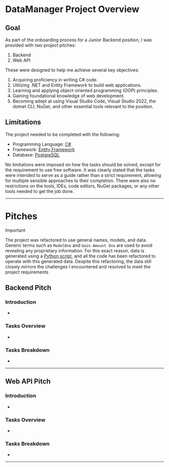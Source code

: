# DataManager Project Overview

## Goal

As part of the onboarding process for a Junior Backend position, I was provided with two project pitches: 

1. Backend
2. Web API

These were designed to help me achieve several key objectives:

1. Acquiring proficiency in writing C# code.
2. Utilizing .NET and Entity Framework to build web applications.
3. Learning and applying object-oriented programming (OOP) principles.
4. Gaining foundational knowledge of web development.
5. Becoming adept at using Visual Studio Code, Visual Studio 2022, the dotnet CLI, NuGet, and other essential tools relevant to the position.

## Limitations

The project needed to be completed with the following:

- Programming Language: [C#](https://dotnet.microsoft.com/en-us/languages/csharp)
- Framework: [Entity Framework](https://learn.microsoft.com/en-us/ef/)
- Database: [PostgreSQL](https://www.postgresql.org/)

No limitations were imposed on how the tasks should be solved, except for the requirement to use free software. It was clearly stated that the tasks were intended to serve as a guide rather than a strict requirement, allowing for multiple sensible approaches to their completion. There were also no restrictions on the tools, IDEs, code editors, NuGet packages, or any other tools needed to get the job done.
___
# Pitches

> [!IMPORTANT]
> The project was refactored to use general names, models, and data. Generic terms such as `ModelOne` and `Gain Amount One` are used to avoid revealing any proprietary information. For this exact reason, data is generated using a [Python script](https://github.com/IvanPavlak/Data_Manager/blob/e334610f720c6bb6e9999b82ad9b9a48345bb313/DataManager.Core/Database/Data/generate_data.ipynb), and all the code has been refactored to operate with this generated data. Despite this refactoring, the data still closely mirrors the challenges I encountered and resolved to meet the project requirements 

## Backend Pitch

### Introduction
-
### Tasks Overview
-
### Tasks Breakdown
-
___
## Web API Pitch

### Introduction
-
### Tasks Overview
-
### Tasks Breakdown
-
___
